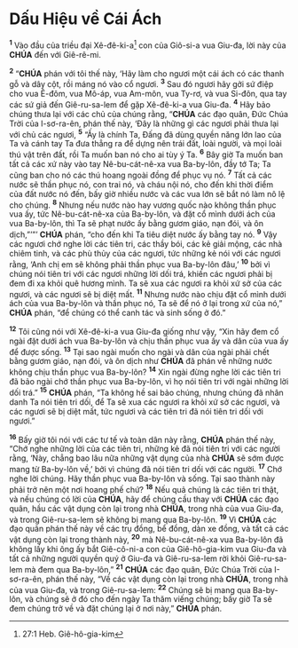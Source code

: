 # Dấu Hiệu về Cái Ách
<sup><b>1</b></sup> Vào đầu của triều đại Xê-đê-ki-a[^1] con của Giô-si-a vua Giu-đa, lời này của **CHÚA** đến với Giê-rê-mi.

<sup><b>2</b></sup> “**CHÚA** phán với tôi thế này, ‘Hãy làm cho ngươi một cái ách có các thanh gỗ và dây cột, rồi máng nó vào cổ ngươi. <sup><b>3</b></sup> Sau đó ngươi hãy gởi sứ điệp cho vua Ê-đôm, vua Mô-áp, vua Am-môn, vua Ty-rơ, và vua Si-đôn, qua tay các sứ giả đến Giê-ru-sa-lem để gặp Xê-đê-ki-a vua Giu-đa. <sup><b>4</b></sup> Hãy bảo chúng thưa lại với các chủ của chúng rằng, “**CHÚA** các đạo quân, Đức Chúa Trời của I-sơ-ra-ên, phán thế này, ‘Đây là những gì các ngươi phải thưa lại với chủ các ngươi, <sup><b>5</b></sup> “Ấy là chính Ta, Đấng đã dùng quyền năng lớn lao của Ta và cánh tay Ta đưa thẳng ra để dựng nên trái đất, loài người, và mọi loài thú vật trên đất, rồi Ta muốn ban nó cho ai tùy ý Ta. <sup><b>6</b></sup> Bây giờ Ta muốn ban tất cả các xứ này vào tay Nê-bu-cát-nê-xa vua Ba-by-lôn, đầy tớ Ta; Ta cũng ban cho nó các thú hoang ngoài đồng để phục vụ nó. <sup><b>7</b></sup> Tất cả các nước sẽ thần phục nó, con trai nó, và cháu nội nó, cho đến khi thời điểm của đất nước nó đến, bấy giờ nhiều nước và các vua lớn sẽ bắt nó làm nô lệ cho chúng. <sup><b>8</b></sup> Nhưng nếu nước nào hay vương quốc nào không thần phục vua ấy, tức Nê-bu-cát-nê-xa của Ba-by-lôn, và đặt cổ mình dưới ách của vua Ba-by-lôn, thì Ta sẽ phạt nước ấy bằng gươm giáo, nạn đói, và ôn dịch,”’”’ **CHÚA** phán, “cho đến khi Ta tiêu diệt nước ấy bằng tay nó. <sup><b>9</b></sup> Vậy các ngươi chớ nghe lời các tiên tri, các thầy bói, các kẻ giải mộng, các nhà chiêm tinh, và các phù thủy của các ngươi, tức những kẻ nói với các ngươi rằng, ‘Anh chị em sẽ không phải thần phục vua Ba-by-lôn đâu,’ <sup><b>10</b></sup> bởi vì chúng nói tiên tri với các ngươi những lời dối trá, khiến các ngươi phải bị đem đi xa khỏi quê hương mình. Ta sẽ xua các ngươi ra khỏi xứ sở của các ngươi, và các ngươi sẽ bị diệt mất. <sup><b>11</b></sup> Nhưng nước nào chịu đặt cổ mình dưới ách của vua Ba-by-lôn và thần phục nó, Ta sẽ để nó ở lại trong xứ của nó,” **CHÚA** phán, “để chúng có thể canh tác và sinh sống ở đó.”

<sup><b>12</b></sup> Tôi cũng nói với Xê-đê-ki-a vua Giu-đa giống như vậy, “Xin hãy đem cổ ngài đặt dưới ách vua Ba-by-lôn và chịu thần phục vua ấy và dân của vua ấy để được sống. <sup><b>13</b></sup> Tại sao ngài muốn cho ngài và dân của ngài phải chết bằng gươm giáo, nạn đói, và ôn dịch như **CHÚA** đã phán về những nước không chịu thần phục vua Ba-by-lôn? <sup><b>14</b></sup> Xin ngài đừng nghe lời các tiên tri đã bảo ngài chớ thần phục vua Ba-by-lôn, vì họ nói tiên tri với ngài những lời dối trá.” <sup><b>15</b></sup> **CHÚA** phán, “Ta không hề sai bảo chúng, nhưng chúng đã nhân danh Ta nói tiên tri dối, để Ta sẽ xua các ngươi ra khỏi xứ sở các ngươi, và các ngươi sẽ bị diệt mất, tức ngươi và các tiên tri đã nói tiên tri dối với ngươi.”

<sup><b>16</b></sup> Bấy giờ tôi nói với các tư tế và toàn dân này rằng, **CHÚA** phán thế này, “Chớ nghe những lời của các tiên tri, những kẻ đã nói tiên tri với các người rằng, ‘Này, chẳng bao lâu nữa những vật dụng của nhà **CHÚA** sẽ sớm được mang từ Ba-by-lôn về,’ bởi vì chúng đã nói tiên tri dối với các người. <sup><b>17</b></sup> Chớ nghe lời chúng. Hãy thần phục vua Ba-by-lôn và sống. Tại sao thành này phải trở nên một nơi hoang phế chứ? <sup><b>18</b></sup> Nếu quả chúng là các tiên tri thật, và nếu chúng có lời của **CHÚA**, hãy để chúng cầu thay với **CHÚA** các đạo quân, hầu các vật dụng còn lại trong nhà **CHÚA**, trong nhà của vua Giu-đa, và trong Giê-ru-sa-lem sẽ không bị mang qua Ba-by-lôn. <sup><b>19</b></sup> Vì **CHÚA** các đạo quân phán thế này về các trụ đồng, bể đồng, dàn xe đồng, và tất cả các vật dụng còn lại trong thành này, <sup><b>20</b></sup> mà Nê-bu-cát-nê-xa vua Ba-by-lôn đã không lấy khi ông ấy bắt Giê-cô-ni-a con của Giê-hô-gia-kim vua Giu-đa và tất cả những người quyền quý ở Giu-đa và Giê-ru-sa-lem rời khỏi Giê-ru-sa-lem mà đem qua Ba-by-lôn,” <sup><b>21</b></sup> **CHÚA** các đạo quân, Đức Chúa Trời của I-sơ-ra-ên, phán thế này, “Về các vật dụng còn lại trong nhà **CHÚA**, trong nhà của vua Giu-đa, và trong Giê-ru-sa-lem: <sup><b>22</b></sup> Chúng sẽ bị mang qua Ba-by-lôn, và chúng sẽ ở đó cho đến ngày Ta thăm viếng chúng; bấy giờ Ta sẽ đem chúng trở về và đặt chúng lại ở nơi này,” **CHÚA** phán.

[^1]: 27:1 Heb. Giê-hô-gia-kim